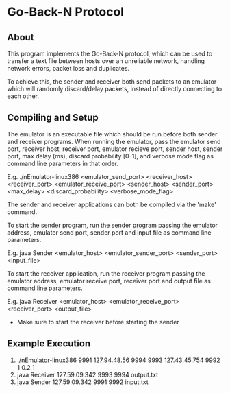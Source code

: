 Go-Back-N Protocol
==================

About
-----

This program implements the Go-Back-N protocol, which can be used to transfer a text file between hosts over an unreliable network, handling network errors, packet loss and duplicates.

To achieve this, the sender and receiver both send packets to an emulator which will randomly discard/delay packets, instead of directly connecting to each other.


Compiling and Setup
-------------------

The emulator is an executable file which should be run before both sender and receiver programs. When running the emulator, pass the emulator send port, receiver host, receiver port, emulator recieve port, sender host, sender port, max delay (ms), discard probability [0-1], and verbose mode flag as command line parameters in that order.

E.g. ./nEmulator-linux386 <emulator_send_port> <receiver_host> <receiver_port> <emulator_receive_port> <sender_host> <sender_port> <max_delay> <discard_probability> <verbose_mode_flag> 

The sender and receiver applications can both be compiled via the 'make' command. 

To start the sender program, run the sender program passing the emulator address, emulator send port, sender port and input file as command line parameters.

E.g. java Sender <emulator_host> <emulator_sender_port> <sender_port> <input_file>
  
To start the receiver application, run the receiver program passing the emulator address, emulator receive port, receiver port and output file as command line parameters.

E.g. java Receiver <emulator_host> <emulator_receive_port> <receiver_port> <output_file>

* Make sure to start the receiver before starting the sender


Example Execution
-----------------

1. ./nEmulator-linux386 9991 127.94.48.56 9994 9993 127.43.45.754 9992 1 0.2 1
2. java Receiver 127.59.09.342 9993 9994 output.txt
3. java Sender 127.59.09.342 9991 9992 input.txt


 

